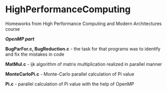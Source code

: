 # HighPerformanceComputing
Homeworks from High Performance Computing and Modern Architectures course

***OpenMP part***


**BugParFor.c, BugReduction.c** - the task for that programs was to identify and fix the mistakes in code

**MatMul.c** - ijk algorithm of matrix multiplication realized in parallel manner

**MonteCarloPi.c** - Monte-Carlo parallel calculation of Pi value 

**Pi.c** - parallel calculation of Pi value with the help of OpenMP



